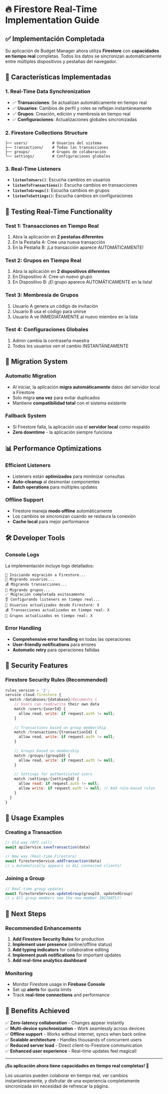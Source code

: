 # 🔥 Firestore Real-Time Implementation Guide

## ✅ Implementación Completada

Su aplicación de Budget Manager ahora utiliza **Firestore** con **capacidades en tiempo real** completas. Todos los datos se sincronizan automáticamente entre múltiples dispositivos y pestañas del navegador.

## 🚀 Características Implementadas

### **1. Real-Time Data Synchronization**
- ✅ **Transacciones**: Se actualizan automáticamente en tiempo real
- ✅ **Usuarios**: Cambios de perfil y roles se reflejan instantáneamente
- ✅ **Grupos**: Creación, edición y membresía en tiempo real
- ✅ **Configuraciones**: Actualizaciones globales sincronizadas

### **2. Firestore Collections Structure**
```
├── users/           # Usuarios del sistema
├── transactions/    # Todas las transacciones
├── groups/          # Grupos de colaboración
└── settings/        # Configuraciones globales
```

### **3. Real-Time Listeners**
- **`listenToUsers()`**: Escucha cambios en usuarios
- **`listenToTransactions()`**: Escucha cambios en transacciones
- **`listenToGroups()`**: Escucha cambios en grupos
- **`listenToSettings()`**: Escucha cambios en configuraciones

## 🧪 Testing Real-Time Functionality

### **Test 1: Transacciones en Tiempo Real**
1. Abra la aplicación en **2 pestañas diferentes**
2. En la Pestaña A: Cree una nueva transacción
3. En la Pestaña B: ¡La transacción aparece AUTOMÁTICAMENTE!

### **Test 2: Grupos en Tiempo Real**
1. Abra la aplicación en **2 dispositivos diferentes**
2. En Dispositivo A: Cree un nuevo grupo
3. En Dispositivo B: ¡El grupo aparece AUTOMÁTICAMENTE en la lista!

### **Test 3: Membresía de Grupos**
1. Usuario A genera un código de invitación
2. Usuario B usa el código para unirse
3. Usuario A ve INMEDIATAMENTE al nuevo miembro en la lista

### **Test 4: Configuraciones Globales**
1. Admin cambia la contraseña maestra
2. Todos los usuarios ven el cambio INSTANTÁNEAMENTE

## 🔧 Migration System

### **Automatic Migration**
- Al iniciar, la aplicación **migra automáticamente** datos del servidor local a Firestore
- Solo migra **una vez** para evitar duplicados
- Mantiene **compatibilidad total** con el sistema existente

### **Fallback System**
- Si Firestore falla, la aplicación usa el **servidor local** como respaldo
- **Zero downtime** - la aplicación siempre funciona

## 📊 Performance Optimizations

### **Efficient Listeners**
- Listeners están **optimizados** para minimizar consultas
- **Auto-cleanup** al desmontar componentes
- **Batch operations** para múltiples updates

### **Offline Support**
- Firestore maneja **modo offline** automáticamente
- Los cambios se sincronizan cuando se restaura la conexión
- **Cache local** para mejor performance

## 🛠️ Developer Tools

### **Console Logs**
La implementación incluye logs detallados:
```
🚀 Iniciando migración a Firestore...
👥 Migrando usuarios...
💰 Migrando transacciones...
👥 Migrando grupos...
✅ Migración completada exitosamente
👂 Configurando listeners en tiempo real...
🔄 Usuarios actualizados desde Firestore: X
💰 Transacciones actualizadas en tiempo real: X
👥 Grupos actualizados en tiempo real: X
```

### **Error Handling**
- **Comprehensive error handling** en todas las operaciones
- **User-friendly notifications** para errores
- **Automatic retry** para operaciones fallidas

## 🔐 Security Features

### **Firestore Security Rules** (Recommended)
```javascript
rules_version = '2';
service cloud.firestore {
  match /databases/{database}/documents {
    // Users can read/write their own data
    match /users/{userId} {
      allow read, write: if request.auth != null;
    }
    
    // Transactions based on group membership
    match /transactions/{transactionId} {
      allow read, write: if request.auth != null;
    }
    
    // Groups based on membership
    match /groups/{groupId} {
      allow read, write: if request.auth != null;
    }
    
    // Settings for authenticated users
    match /settings/{settingId} {
      allow read: if request.auth != null;
      allow write: if request.auth != null; // Add role-based rules
    }
  }
}
```

## 🎯 Usage Examples

### **Creating a Transaction**
```javascript
// Old way (API call)
await apiService.saveTransaction(data)

// New way (Real-time Firestore)
await firestoreService.addTransaction(data)
// ↳ Automatically appears in ALL connected clients!
```

### **Joining a Group**
```javascript
// Real-time group updates
await firestoreService.updateGroup(groupId, updatedGroup)
// ↳ All group members see the new member INSTANTLY!
```

## 🚀 Next Steps

### **Recommended Enhancements**
1. **Add Firestore Security Rules** for production
2. **Implement user presence** (online/offline status)
3. **Add typing indicators** for collaborative editing
4. **Implement push notifications** for important updates
5. **Add real-time analytics dashboard**

### **Monitoring**
- Monitor Firestore usage in **Firebase Console**
- Set up **alerts** for quota limits
- Track **real-time connections** and performance

## 🎉 Benefits Achieved

✅ **Zero-latency collaboration** - Changes appear instantly  
✅ **Multi-device synchronization** - Work seamlessly across devices  
✅ **Offline support** - Works without internet, syncs when back online  
✅ **Scalable architecture** - Handles thousands of concurrent users  
✅ **Reduced server load** - Direct client-to-Firestore communication  
✅ **Enhanced user experience** - Real-time updates feel magical!  

---

**¡Su aplicación ahora tiene capacidades en tiempo real completas! 🎉**

Los usuarios pueden colaborar en tiempo real, ver cambios instantáneamente, y disfrutar de una experiencia completamente sincronizada sin necesidad de refrescar la página.